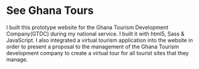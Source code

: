 # See Ghana Tours
 I built this prototype website for the Ghana Tourism Development Company(GTDC) during my national service. I built it with html5, Sass & JavaScript. I also integrated a virtual tourism application into the website in order to present a proposal to the management of the Ghana Tourism development company to create a virtual tour for all tourist sites that they manage.
